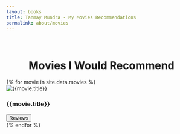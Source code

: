 ```yaml
---
layout: books
title: Tanmay Mundra - My Movies Recommendations
permalink: about/movies
---
```

<head>
	<link rel="stylesheet" type="text/css" href="/css/book_style.css" />
	<link rel="stylesheet" type="text/css" href="/css/books_component.css" />
		<!-- Modernizr is used for flexbox fallback -->
	<script src="/js/modernizr.custom.js"></script>
</head>
<div class="view">
	<div class="my__suggestion"><center><h1><br>Movies I Would Recommend</h1></center><div>
		<section class="grid">
		{% for movie in site.data.movies %}
			<div class="product">
				<div class="product__info">
					<img class="product__image" src="{{movie.image}}" alt="{{movie.title}}" />
					<h3 class="product__title">{{movie.title}}</h3>
					<!--span class="product__author highlight">Paulo Coelho</span-->
					<button class="action action--button" onclick="window.open('{{movie.reviews}}')"><i class="fa fa-comments"></i><span class="action__text">Reviews</span></button>
				</div>
			</div>
		{% endfor %}				
		</section>
		<!--center>
			<h3>Bookworm eh? Follow me on <a href=""><img src="goodreads_logo.png" /></a></h3>
		</center-->
	</div>
</div>
